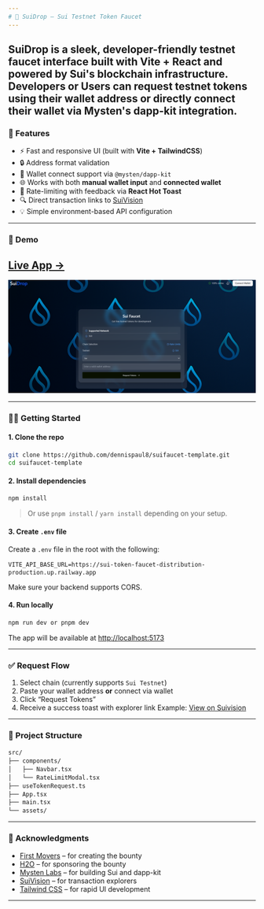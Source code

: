 ```yaml
---
# 🌊 SuiDrop – Sui Testnet Token Faucet
---
```

SuiDrop is a sleek, developer-friendly testnet faucet interface built with **Vite + React** and powered by **Sui's blockchain infrastructure**. Developers or Users can request testnet tokens using their wallet address or directly connect their wallet via Mysten's dapp-kit integration.
---

### 🚀 Features

- ⚡ Fast and responsive UI (built with **Vite + TailwindCSS**)
- 🔒 Address format validation
- 🔗 Wallet connect support via `@mysten/dapp-kit`
- 🌐 Works with both **manual wallet input** and **connected wallet**
- 🚫 Rate-limiting with feedback via **React Hot Toast**
- 🔍 Direct transaction links to [SuiVision](https://suivision.xyz/)
- 💡 Simple environment-based API configuration

---

### 📸 Demo

## [Live App →](https://suifaucet-template.vercel.app)


![preview](./screenshot.png)

---

### 🧑‍💻 Getting Started

#### 1. Clone the repo

```bash
git clone https://github.com/dennispaul8/suifaucet-template.git
cd suifaucet-template
```

#### 2. Install dependencies

```bash
npm install
```

> Or use `pnpm install` / `yarn install` depending on your setup.

#### 3. Create `.env` file

Create a `.env` file in the root with the following:

```env
VITE_API_BASE_URL=https://sui-token-faucet-distribution-production.up.railway.app
```

Make sure your backend supports CORS.

#### 4. Run locally

```bash
npm run dev or pnpm dev
```

The app will be available at [http://localhost:5173](http://localhost:5173)

---

### ✅ Request Flow

1. Select chain (currently supports `Sui Testnet`)
2. Paste your wallet address **or** connect via wallet
3. Click “Request Tokens”
4. Receive a success toast with explorer link
   Example: [View on Suivision](https://suivision.xyz/txblock/0x123...)

---

### 📁 Project Structure

```bash
src/
├── components/
│   ├── Navbar.tsx
│   └── RateLimitModal.tsx
├── useTokenRequest.ts
├── App.tsx
├── main.tsx
└── assets/
```

---

### 🙌 Acknowledgments

- [First Movers](https://x.com/firstmovers_) – for creating the bounty
- [H2O](https://x.com/H2oNodes) – for sponsoring the bounty
- [Mysten Labs](https://mystenlabs.com/) – for building Sui and dapp-kit
- [SuiVision](https://suivision.xyz/) – for transaction explorers
- [Tailwind CSS](https://tailwindcss.com/) – for rapid UI development

---
